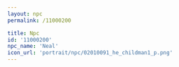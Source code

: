 ```yaml
---
layout: npc
permalink: /11000200

title: Npc
id: '11000200'
npc_name: 'Neal'
icon_url: 'portrait/npc/02010091_he_childman1_p.png'
---
```

